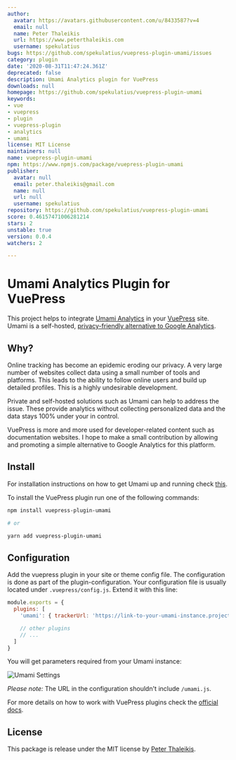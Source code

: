 ```yaml
---
author:
  avatar: https://avatars.githubusercontent.com/u/8433587?v=4
  email: null
  name: Peter Thaleikis
  url: https://www.peterthaleikis.com
  username: spekulatius
bugs: https://github.com/spekulatius/vuepress-plugin-umami/issues
category: plugin
date: '2020-08-31T11:47:24.361Z'
deprecated: false
description: Umami Analytics plugin for VuePress
downloads: null
homepage: https://github.com/spekulatius/vuepress-plugin-umami
keywords:
- vue
- vuepress
- plugin
- vuepress-plugin
- analytics
- umami
license: MIT License
maintainers: null
name: vuepress-plugin-umami
npm: https://www.npmjs.com/package/vuepress-plugin-umami
publisher:
  avatar: null
  email: peter.thaleikis@gmail.com
  name: null
  url: null
  username: spekulatius
repository: https://github.com/spekulatius/vuepress-plugin-umami
score: 0.46157471006281214
stars: 2
unstable: true
version: 0.0.4
watchers: 2

---
```


# Umami Analytics Plugin for VuePress

This project helps to integrate [Umami Analytics](https://umami.is/) in your [VuePress](https://vuepress.vuejs.org/) site. Umami is a self-hosted, [privacy-friendly alternative to Google Analytics](https://github.com/spekulatius/awesome-privacy-friendly-web-analytics).


## Why?

Online tracking has become an epidemic eroding our privacy. A very large number of websites collect data using a small number of tools and platforms. This leads to the ability to follow online users and build up detailed profiles. This is a highly undesirable development.

Private and self-hosted solutions such as Umami can help to address the issue. These provide analytics without collecting personalized data and the data stays 100% under your in control.

VuePress is more and more used for developer-related content such as documentation websites. I hope to make a small contribution by allowing and promoting a simple alternative to Google Analytics for this platform.


## Install

For installation instructions on how to get Umami up and running check [this](https://umami.is/docs/install).

To install the VuePress plugin run one of the following commands:

```sh
npm install vuepress-plugin-umami

# or

yarn add vuepress-plugin-umami
```


## Configuration

Add the vuepress plugin in your site or theme config file. The configuration is done as part of the plugin-configuration. Your configuration file is usually located under `.vuepress/config.js`. Extend it with this line:

```js
module.exports = {
  plugins: [
    'umami': { trackerUrl: 'https://link-to-your-umami-instance.project.com', siteId: 'a9safa7-asfasf-asfasf' }

    // other plugins
    // ...
  ]
}
```

You will get parameters required from your Umami instance:

![Umami Settings](./settings.png)

*Please note:* The URL in the configuration shouldn't include `/umami.js`.


For more details on how to work with VuePress plugins check the [official docs](https://vuepress.vuejs.org/plugin/using-a-plugin.html).


## License

This package is release under the MIT license by [Peter Thaleikis](https://peterthaleikis.com).
